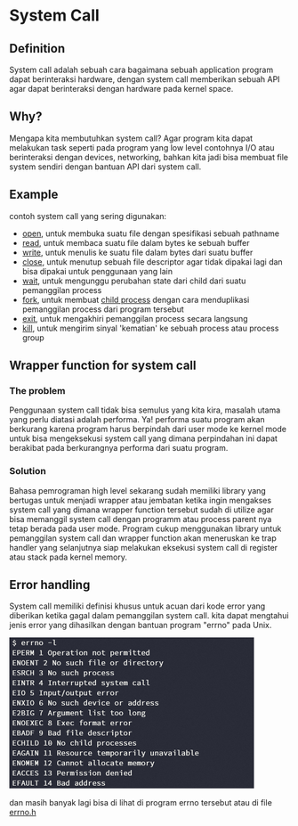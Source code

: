 # System Call

## Definition
System call adalah sebuah cara bagaimana sebuah application program dapat
berinteraksi hardware, dengan system call memberikan sebuah
API agar dapat berinteraksi dengan hardware pada kernel space.

## Why?
Mengapa kita membutuhkan system call? Agar program kita dapat melakukan task
seperti pada program yang low level contohnya I/O atau berinteraksi dengan
devices, networking, bahkan kita jadi bisa membuat file system sendiri dengan
bantuan API dari system call.

## Example
contoh system call yang sering digunakan:
- [open](https://man7.org/linux/man-pages/man2/open.2.html), untuk membuka
suatu file dengan spesifikasi sebuah pathname
- [read](https://man7.org/linux/man-pages/man2/read.2.html), untuk membaca
suatu file dalam bytes ke sebuah buffer
- [write](https://man7.org/linux/man-pages/man2/write.2.html), untuk menulis
ke suatu file dalam bytes dari suatu buffer
- [close](https://man7.org/linux/man-pages/man2/close.2.html), untuk menutup
sebuah file descriptor agar tidak dipakai lagi dan bisa dipakai untuk
penggunaan yang lain
- [wait](https://man7.org/linux/man-pages/man2/wait.2.html), untuk mengunggu
perubahan state dari child dari suatu pemanggilan process
- [fork](https://man7.org/linux/man-pages/man2/fork.2.html), untuk membuat
[child process](https://en.wikipedia.org/wiki/Child_process) dengan cara
menduplikasi pemanggilan process dari program tersebut
- [exit](https://man7.org/linux/man-pages/man2/exit.2.html), untuk mengakhiri
pemanggilan process secara langsung
- [kill](https://man7.org/linux/man-pages/man2/kill.2.html), untuk mengirim
sinyal 'kematian' ke sebuah process atau process group

## Wrapper function for system call
### The problem
Penggunaan system call tidak bisa semulus yang kita kira, masalah utama
yang perlu diatasi adalah performa. Ya! performa suatu program akan berkurang
karena program harus berpindah dari user mode ke kernel mode untuk bisa
mengeksekusi system call yang dimana perpindahan ini dapat berakibat pada
berkurangnya performa dari suatu program.

### Solution
Bahasa pemrograman high level sekarang sudah memiliki library yang bertugas
untuk menjadi wrapper atau jembatan ketika ingin mengakses system call yang
dimana wrapper function tersebut sudah di utilize agar bisa memanggil system
call dengan programm atau process parent nya tetap berada pada user mode.
Program cukup menggunakan library untuk pemanggilan system call dan wrapper
function akan meneruskan ke trap handler yang selanjutnya siap melakukan
eksekusi system call di register atau stack pada kernel memory.

## Error handling
System call memiliki definisi khusus untuk acuan dari kode error yang diberikan
ketika gagal dalam pemanggilan system call. kita dapat mengtahui jenis error
yang dihasilkan dengan bantuan program "errno" pada Unix.

![errno.png](/images/errno.png)

dan masih banyak lagi bisa di lihat di program errno tersebut atau di
file [errno.h](https://pubs.opengroup.org/onlinepubs/009695399/basedefs/errno.h.html)